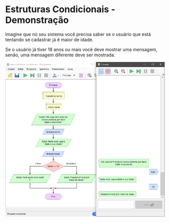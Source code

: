 # Estruturas Condicionais - Demonstração

Imagine que no seu sistema você precisa saber se o usuário que está tentando se cadastrar já é maior de idade.

Se o usuário já tiver 18 anos ou mais você deve mostrar uma mensagem, senão, uma mensagem diferente deve ser mostrada.

<P align="center">
    <img src="estruturas_condicionais.png">
</p>

